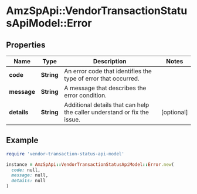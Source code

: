 # AmzSpApi::VendorTransactionStatusApiModel::Error

## Properties

| Name | Type | Description | Notes |
| ---- | ---- | ----------- | ----- |
| **code** | **String** | An error code that identifies the type of error that occurred. |  |
| **message** | **String** | A message that describes the error condition. |  |
| **details** | **String** | Additional details that can help the caller understand or fix the issue. | [optional] |

## Example

```ruby
require 'vendor-transaction-status-api-model'

instance = AmzSpApi::VendorTransactionStatusApiModel::Error.new(
  code: null,
  message: null,
  details: null
)
```

